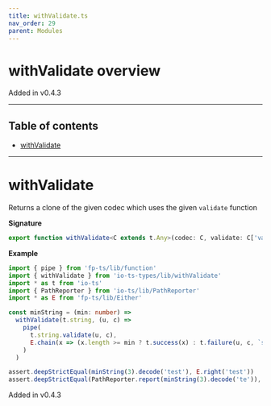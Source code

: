```yaml
---
title: withValidate.ts
nav_order: 29
parent: Modules
---
```


# withValidate overview

Added in v0.4.3

---

<h2 class="text-delta">Table of contents</h2>

- [withValidate](#withvalidate)

---

# withValidate

Returns a clone of the given codec which uses the given `validate` function

**Signature**

```ts
export function withValidate<C extends t.Any>(codec: C, validate: C['validate'], name: string = codec.name): C { ... }
```

**Example**

```ts
import { pipe } from 'fp-ts/lib/function'
import { withValidate } from 'io-ts-types/lib/withValidate'
import * as t from 'io-ts'
import { PathReporter } from 'io-ts/lib/PathReporter'
import * as E from 'fp-ts/lib/Either'

const minString = (min: number) =>
  withValidate(t.string, (u, c) =>
    pipe(
      t.string.validate(u, c),
      E.chain(x => (x.length >= min ? t.success(x) : t.failure(u, c, `string must be at least ${min} characters`)))
    )
  )

assert.deepStrictEqual(minString(3).decode('test'), E.right('test'))
assert.deepStrictEqual(PathReporter.report(minString(3).decode('te')), ['string must be at least 3 characters'])
```

Added in v0.4.3
